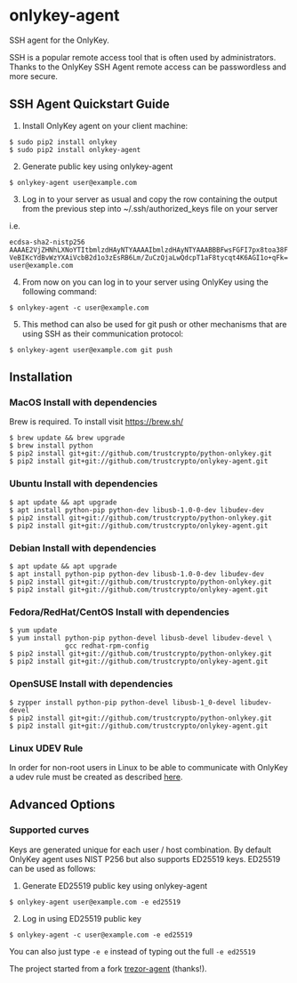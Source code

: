 # onlykey-agent

SSH agent for the OnlyKey.

SSH is a popular remote access tool that is often used by administrators. Thanks to the OnlyKey SSH Agent remote access can be passwordless and more secure.

## SSH Agent Quickstart Guide

1) Install OnlyKey agent on your client machine:
```
$ sudo pip2 install onlykey
$ sudo pip2 install onlykey-agent
```

2) Generate public key using onlykey-agent
```
$ onlykey-agent user@example.com
```

3) Log in to your server as usual and copy the row containing the output from the previous step into ~/.ssh/authorized_keys file on your server

i.e.

`ecdsa-sha2-nistp256 AAAAE2VjZHNhLXNoYTItbmlzdHAyNTYAAAAIbmlzdHAyNTYAAABBBFwsFGFI7px8toa38FVeBIKcYdBvWzYXAiVcbB2d1o3zEsRB6Lm/ZuCzQjaLwQdcpT1aF8tycqt4K6AGI1o+qFk= user@example.com`

4) From now on you can log in to your server using OnlyKey using the following command:
```
$ onlykey-agent -c user@example.com
```

5) This method can also be used for git push or other mechanisms that are using SSH as their communication protocol:
```
$ onlykey-agent user@example.com git push
```

## Installation

### MacOS Install with dependencies
Brew is required. To install visit https://brew.sh/
```
$ brew update && brew upgrade
$ brew install python
$ pip2 install git+git://github.com/trustcrypto/python-onlykey.git
$ pip2 install git+git://github.com/trustcrypto/onlykey-agent.git
```

### Ubuntu Install with dependencies
```
$ apt update && apt upgrade
$ apt install python-pip python-dev libusb-1.0-0-dev libudev-dev
$ pip2 install git+git://github.com/trustcrypto/python-onlykey.git
$ pip2 install git+git://github.com/trustcrypto/onlykey-agent.git
```

### Debian Install with dependencies
```
$ apt update && apt upgrade
$ apt install python-pip python-dev libusb-1.0-0-dev libudev-dev
$ pip2 install git+git://github.com/trustcrypto/python-onlykey.git
$ pip2 install git+git://github.com/trustcrypto/onlykey-agent.git
```

### Fedora/RedHat/CentOS Install with dependencies
```
$ yum update
$ yum install python-pip python-devel libusb-devel libudev-devel \
              gcc redhat-rpm-config
$ pip2 install git+git://github.com/trustcrypto/python-onlykey.git
$ pip2 install git+git://github.com/trustcrypto/onlykey-agent.git
```
### OpenSUSE Install with dependencies
```
$ zypper install python-pip python-devel libusb-1_0-devel libudev-devel
$ pip2 install git+git://github.com/trustcrypto/python-onlykey.git
$ pip2 install git+git://github.com/trustcrypto/onlykey-agent.git
```

### Linux UDEV Rule

In order for non-root users in Linux to be able to communicate with OnlyKey a udev rule must be created as described [here](https://www.pjrc.com/teensy/td_download.html).

## Advanced Options

### Supported curves

Keys are generated unique for each user / host combination. By default OnlyKey agent uses NIST P256 but also supports ED25519 keys. ED25519 can be used as follows:

1) Generate ED25519 public key using onlykey-agent
```
$ onlykey-agent user@example.com -e ed25519
```

2) Log in using ED25519 public key
```
$ onlykey-agent -c user@example.com -e ed25519
```

You can also just type `-e e` instead of typing out the full `-e ed25519`

The project started from a fork [trezor-agent](https://github.com/romanz/trezor-agent) (thanks!).
